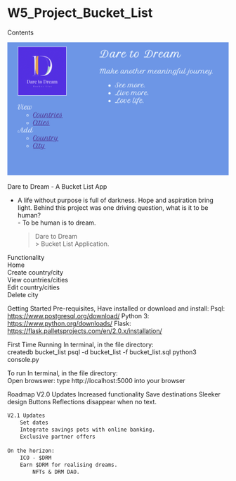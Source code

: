 # W5_Project_Bucket_List

Contents

![This is an image](/imgs/D2D_Home.png)

Dare to Dream - A Bucket List App  
   -  A life without purpose is full of darkness. Hope and aspiration bring light. Behind this project was one driving question, what is it to be human?  
    - To be human is to dream.  
        > Dare to Dream  
            > Bucket List Application.  

Functionality  
    Home  
    Create country/city  
    View countries/cities    
    Edit country/cities  
    Delete city

Getting Started
Pre-requisites, 
    Have installed or download and install:
        Psql: https://www.postgresql.org/download/
        Python 3: https://www.python.org/downloads/
        Flask: https://flask.palletsprojects.com/en/2.0.x/installation/

First Time Running
    In terminal, in the file directory:   
        createdb bucket_list
        psql -d bucket_list -f bucket_list.sql
        python3 console.py

To run
    In terminal, in the file directory:  
        Open browswer:
        type http://localhost:5000 into your browser

Roadmap
    V2.0 Updates
        Increased functionality
        Save destinations
        Sleeker design
        Buttons
        Reflections disappear when no text.

    V2.1 Updates
        Set dates
        Integrate savings pots with online banking.
        Exclusive partner offers

    On the horizon:
        ICO - $DRM
        Earn $DRM for realising dreams. 
            NFTs & DRM DAO.
